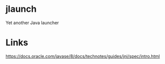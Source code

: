 # jlaunch

Yet another Java launcher


# Links
https://docs.oracle.com/javase/8/docs/technotes/guides/jni/spec/intro.html